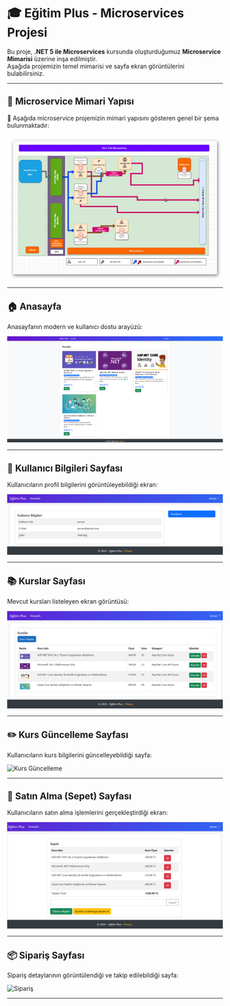 # 🎓 Eğitim Plus - Microservices Projesi  

Bu proje, **.NET 5 ile Microservices** kursunda oluşturduğumuz **Microservice Mimarisi** üzerine inşa edilmiştir.  
Aşağıda projemizin temel mimarisi ve sayfa ekran görüntülerini bulabilirsiniz.  

---

## 📌 Microservice Mimari Yapısı  

🔹 Aşağıda microservice projemizin mimari yapısını gösteren genel bir şema bulunmaktadır:  

![Microservice Mimari](./SolutionItems/udemy-roadmap.png)  

---

## 🏠 **Anasayfa**  

Anasayfanın modern ve kullanıcı dostu arayüzü:  

![Anasayfa](./SolutionItems/anasayfa.png)  

---

## 👤 **Kullanıcı Bilgileri Sayfası**  

Kullanıcıların profil bilgilerini görüntüleyebildiği ekran:  

![Kullanıcı Bilgileri](./SolutionItems/kullanıcı-bilgi.png)  

---

## 📚 **Kurslar Sayfası**  

Mevcut kursları listeleyen ekran görüntüsü:  

![Kurslar](./SolutionItems/kurslar.png)  

---

## ✏️ **Kurs Güncelleme Sayfası**  

Kullanıcıların kurs bilgilerini güncelleyebildiği sayfa:  

![Kurs Güncelleme](./SolutionItems/kurs-güncelleme.png)  

---

## 🛒 **Satın Alma (Sepet) Sayfası**  

Kullanıcıların satın alma işlemlerini gerçekleştirdiği ekran:  

![Sepet](./SolutionItems/sepet.png)  

---

## 📦 **Sipariş Sayfası**  

Sipariş detaylarının görüntülendiği ve takip edilebildiği sayfa:  

![Sipariş](./SolutionItems/sipariş.png)  

---

